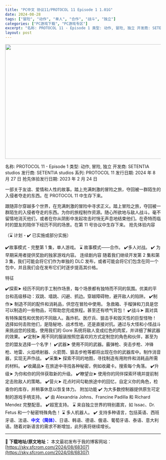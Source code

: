 ```yaml
---
title: "PC中文 协议11/PROTOCOL 11 Episode 1 1.01G"
date: 2024-08-28
tags: ["冒险", "动作", "单人", "合作", "战斗", "独立"]
categories: ["PC游戏下载", "PC游戏专区"]
excerpt: "名称: PROTOCOL 11 - Episode 1 类型: 动作, 冒险, 独立 开发商: SETENTIA studios 发行商: SETENTIA studios 系列: PROTOCOL 11 发行日期: 2024 年 8 月 27 日 抢先体验发行日期: 2023 年 2 月 24 日&hellip;"
layout: post
---
```


<img class="aligncenter size-full wp-image-68308" src="https://sky.sfcrom.com/wp-content/uploads/2024/08/2024082800393264.webp" alt="" width="660" height="370" />

名称: PROTOCOL 11 - Episode 1
类型: 动作, 冒险, 独立
开发商: SETENTIA studios
发行商: SETENTIA studios
系列: PROTOCOL 11
发行日期: 2024 年 8 月 27 日
抢先体验发行日期: 2023 年 2 月 24 日

一部关于友谊、爱情和人性的故事。踏上充满刺激的冒险之旅，夺回被一群陌生的入侵者夺走的东西。在 PROTOCOL 11 中生存下来。

跟随菲尔穿越多个世界，在充满刺激的冒险中寻求正义。踏上冒险之旅，夺回被一群陌生的入侵者夺走的东西。为你的旅程制作资源。随心所欲地与敌人战斗。毫不留情地消灭他们，或者在你从阴影中发起攻击时悄无声息地结束他们。在奇特而临时的盟友的陪伴下经历不同的场景。在第 11 号协议中生存下来。
抢先体验内容

（⌛ 计划 - ✔️ 已实施或部分实施）

✔️故事模式 - 完整第 1 集，单人游戏。
⌛ 故事模式——合作。
✔️多人对战。
✔️ 为早期采用者提供奖励的独家游戏内容。
连续剧内容
随着我们继续开发第 2 集和第 3 集，我们可能会将它们作为单独的 DLC 发布，或者可能会将它们包含在同一个包中，并且我们会在发布它们时逐步提高其价格。

特征

✔️探索➤ 经历不同的手工制作场景，每个场景都有独特而不同的氛围。优美的平台和高级移动：双跳、墙跳、闪避、抓边。穿越障碍物，避开敌人的陷阱。
✔️制作➤ 制造不同的配件和消耗品，供您在冒险中使用。
急救箱、手榴弹和刀具是您可以制造的一些物品，可帮助您完成旅程。甚至还有喷气背包！
✔️战斗➤ 面对具有特殊属性和优势的不同敌人。轰炸机、医疗兵、狙击手和毁灭性的巨型怪物！
选择如何击败他们，是隐秘地、战术性地，还是直接对抗。通过与大怪和小怪战斗来挑战您的技能。使用我们的 Gore 系统将敌人变成红色的肉浆，并详细了解武器的效果。
✔️定制➤ 用不同的服装按照您喜欢的方式定制您的角色和伙伴，甚至为您的盟友选择一个名字！
✔️武器➤ 使用不同的武器。霰弹枪、突击步枪、冲锋枪、地雷、火焰喷射器、火箭筒、狙击步枪等都将出现在你的武器库中。制作消音器，实现无声作战。
✔️采集➤ 探索不同的地图，寻找制造有用附件和消耗品所需的材料。
✔️收藏品➤ 在旅途中寻找各种秘密，例如收藏卡。搜索每个角落。
✔️升级➤ 为你和你的同伴获取新的升级。
✔️瞭望台➤ 使用你的同伴探索环境并提前制定击败敌人的策略。
✔️营火➤ 花点时间勾勒旅途中的回忆，自定义你的角色，检查你的库存，并稍事休息以恢复体力。
附加功能
✔️ 为大多数控制器提供原生可定制的游戏手柄支持。
✔️ 由 Alexandria Johns、Francine Padilla 和 Richard Mendez 完整配音。
✔️超宽支持。
⌛ 来自独立世界的特别嘉宾，如 Issac、Dr. Fetus 和一个秘密特殊角色！
⌛ 多人机器人。
✔️ 支持多种语言，包括英语、西班牙语、法语、<strong><span style="color: #0000ff;">中文（简体）</span></strong>、日语、韩语、德语、俄语、葡萄牙语、泰语、意大利语。随着对新语言的需求不断增加，此列表将继续增长。

---
📖 **下载地址/原文地址：** 本文最初发布于我的博客网站：[https://sky.sfcrom.com/2024/08/68307](https://sky.sfcrom.com/2024/08/68307)
